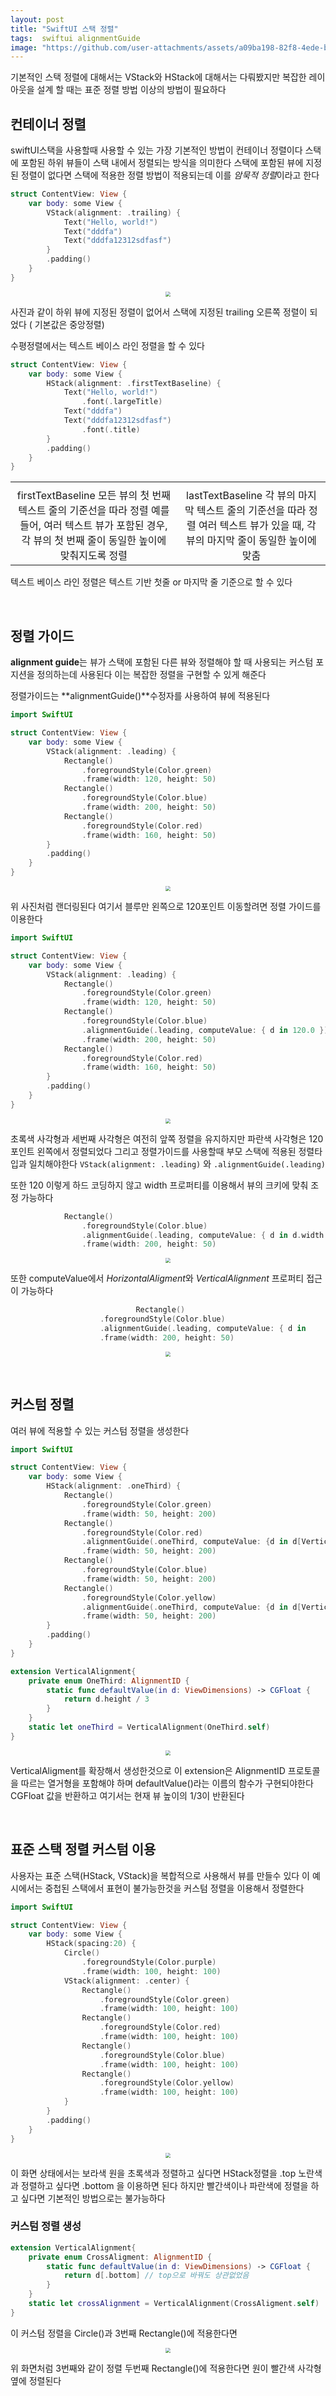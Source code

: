 ```yaml
---
layout: post
title: "SwiftUI 스택 정렬"
tags:  swiftui alignmentGuide
image: "https://github.com/user-attachments/assets/a09ba198-82f8-4ede-b43e-e9559fb1f4c1"
---
```


기본적인 스택 정렬에 대해서는 VStack와 HStack에 대해서는 다뤄봤지만 복잡한 레이아웃을 설계 할 때는 표준 정렬 방법 이상의 방법이 필요하다 

## 컨테이너 정렬

swiftUI스택을 사용할때 사용할 수 있는 가장 기본적인 방법이 컨테이너 정렬이다 스택에 포함된 하위 뷰들이 스택 내에서 정렬되는 방식을 의미한다 스택에 포함된 뷰에 지정된 정렬이 없다면 스택에 적용한 정렬 방법이 적용되는데 이를 *암묵적 정렬*이라고 한다

``` swift
struct ContentView: View {
    var body: some View {
        VStack(alignment: .trailing) {
            Text("Hello, world!")
            Text("dddfa")
            Text("dddfa12312sdfasf")
        }
        .padding()
    }
}
```

<center>
<img src="https://github.com/user-attachments/assets/a09ba198-82f8-4ede-b43e-e9559fb1f4c1" style="zoom:50%;">
</center>

사진과 같이 하위 뷰에 지정된 정렬이 없어서 스택에 지정된 trailing 오른쪽 정렬이 되었다 ( 기본값은 중앙정렬)

수평정렬에서는 텍스트 베이스 라인 정렬을 할 수 있다

``` swift
struct ContentView: View {
    var body: some View {
        HStack(alignment: .firstTextBaseline) {
            Text("Hello, world!")
                .font(.largeTitle)
            Text("dddfa")
            Text("dddfa12312sdfasf")
                .font(.title)
        }
        .padding()
    }
}
```

<table><tr><td><center><img alt="" src="https://github.com/user-attachments/assets/be6a1e1d-d811-47ce-924f-fcf83344c697" style="zoom:30%;" /></center></td><td><center><img alt="" src="https://github.com/user-attachments/assets/eeeb648d-bc1c-4ea3-8bb5-b1bf2d60ba4e" style="zoom:30%;" /></center></td></tr><tr><td><center> firstTextBaseline 모든 뷰의 첫 번째 텍스트 줄의 기준선을 따라 정렬
  예를 들어, 여러 텍스트 뷰가 포함된 경우, 각 뷰의 첫 번째 줄이 동일한 높이에 맞춰지도록 정렬</center> </td><td><center> lastTextBaseline 각 뷰의 마지막 텍스트 줄의 기준선을 따라 정렬
여러 텍스트 뷰가 있을 때, 각 뷰의 마지막 줄이 동일한 높이에 맞춤</center></td></tr></table>


텍스트 베이스 라인 정렬은 텍스트 기반 첫줄 or 마지막 줄 기준으로 할 수 있다 

&nbsp;

## 정렬 가이드

**alignment guide**는 뷰가 스택에 포함된 다른 뷰와 정렬해야 할 때 사용되는 커스텀 포지션을 정의하는데 사용된다 이는 복잡한 정렬을 구현할 수 있게 해준다

정렬가이드는 **alignmentGuide()**수정자를 사용하여 뷰에 적용된다

``` swift
import SwiftUI

struct ContentView: View {
    var body: some View {
        VStack(alignment: .leading) {
            Rectangle()
                .foregroundStyle(Color.green)
                .frame(width: 120, height: 50)
            Rectangle()
                .foregroundStyle(Color.blue)
                .frame(width: 200, height: 50)
            Rectangle()
                .foregroundStyle(Color.red)
                .frame(width: 160, height: 50)
        }
        .padding()
    }
}
```

<center>
<img src="https://github.com/user-attachments/assets/1fe54f9e-9d07-4072-a38b-693e28839088" style="zoom:50%;">
</center>

위 사진처럼 랜더링된다 여기서 블루만 왼쪽으로 120포인트 이동할려면 정렬 가이드를 이용한다

``` swift
import SwiftUI

struct ContentView: View {
    var body: some View {
        VStack(alignment: .leading) {
            Rectangle()
                .foregroundStyle(Color.green)
                .frame(width: 120, height: 50)
            Rectangle()
                .foregroundStyle(Color.blue)
                .alignmentGuide(.leading, computeValue: { d in 120.0 })
                .frame(width: 200, height: 50)
            Rectangle()
                .foregroundStyle(Color.red)
                .frame(width: 160, height: 50)
        }
        .padding()
    }
}
```

<center>
<img src="https://github.com/user-attachments/assets/394350f2-d22e-453e-8f2f-3b2731edcdec" style="zoom:50%;">
</center>

초록색 사각형과 세번째 사각형은 여전히 앞쪽 정렬을 유지하지만 파란색 사각형은 120 포인트 왼쪽에서 정렬되었다 그리고 정렬가이드를 사용할때 부모 스택에 적용된 정렬타입과 일치해야한다 `VStack(alignment: .leading)` 와 `.alignmentGuide(.leading)`

또한 120 이렇게 하드 코딩하지 않고 width 프로퍼티를 이용해서 뷰의 크키에 맞춰 조정 가능하다

``` swift
            Rectangle()
                .foregroundStyle(Color.blue)
                .alignmentGuide(.leading, computeValue: { d in d.width / 3 })
                .frame(width: 200, height: 50)
```

<center>
<img src="https://github.com/user-attachments/assets/7c6542bf-851c-4cfc-9f70-f7d8948b58fb" style="zoom:50%;">
</center>

또한 computeValue에서 *HorizontalAligment*와 *VerticalAlignment* 프로퍼티 접근이 가능하다 

``` swift
   	 						Rectangle()
                    .foregroundStyle(Color.blue)
                    .alignmentGuide(.leading, computeValue: { d in 					d[HorizontalAlignment.trailing] + 20 }) // 뷰 끝에 20 포인트
                    .frame(width: 200, height: 50)
```

<center>
<img src="https://github.com/user-attachments/assets/d431ec4f-ca58-4d09-af40-5853fdf81e5d" style="zoom:50%;">
</center>

&nbsp;

## 커스텀 정렬

여러 뷰에 적용할 수 있는 커스텀 정렬을 생성한다

``` swift
import SwiftUI

struct ContentView: View {
    var body: some View {
        HStack(alignment: .oneThird) {
            Rectangle()
                .foregroundStyle(Color.green)
                .frame(width: 50, height: 200)
            Rectangle()
                .foregroundStyle(Color.red)
                .alignmentGuide(.oneThird, computeValue: {d in d[VerticalAlignment.top]})
                .frame(width: 50, height: 200)
            Rectangle()
                .foregroundStyle(Color.blue)
                .frame(width: 50, height: 200)
            Rectangle()
                .foregroundStyle(Color.yellow)
                .alignmentGuide(.oneThird, computeValue: {d in d[VerticalAlignment.top]})
                .frame(width: 50, height: 200)
        }
        .padding()
    }
}

extension VerticalAlignment{
    private enum OneThird: AlignmentID {
        static func defaultValue(in d: ViewDimensions) -> CGFloat {
            return d.height / 3
        }
    }
    static let oneThird = VerticalAlignment(OneThird.self)
}
```

<center>
<img src="https://github.com/user-attachments/assets/b5aaa61b-6dd8-4a85-9f29-36f3cb1456b3" style="zoom:50%;">
</center>

VerticalAligment를 확장해서 생성한것으로 이 extension은 AlignmentID 프로토콜을 따르는 열거형을 포함해야 하며 defaultValue()라는 이름의 함수가 구현되야한다 CGFloat 값을 반환하고 여기서는 현재 뷰 높이의 1/3이 반환된다

&nbsp;

## 표준 스택 정렬 커스텀 이용

사용자는 표준 스택(HStack, VStack)을 복합적으로 사용해서 뷰를 만들수 있다 이 예시에서는 중첩된 스택에서 표현이 불가능한것을 커스텀 정렬을 이용해서 정렬한다

``` swift
import SwiftUI

struct ContentView: View {
    var body: some View {
        HStack(spacing:20) {
            Circle()
                .foregroundStyle(Color.purple)
                .frame(width: 100, height: 100)
            VStack(alignment: .center) {
                Rectangle()
                    .foregroundStyle(Color.green)
                    .frame(width: 100, height: 100)
                Rectangle()
                    .foregroundStyle(Color.red)
                    .frame(width: 100, height: 100)
                Rectangle()
                    .foregroundStyle(Color.blue)
                    .frame(width: 100, height: 100)
                Rectangle()
                    .foregroundStyle(Color.yellow)
                    .frame(width: 100, height: 100)
            }
        }
        .padding()
    }
}
```

<center>
<img src="https://github.com/user-attachments/assets/55f541d3-4131-4320-b578-de73d4cbeca4" style="zoom:50%;">
</center>

이 화면 상태에서는 보라색 원을 초록색과 정렬하고 싶다면 HStack정렬을 .top 노란색과 정렬하고 싶다면 .bottom 을 이용하면 된다 하지만 빨간색이나 파란색에 정렬을 하고 싶다면 기본적인 방법으로는 불가능하다

### 커스텀 정렬 생성

``` swift
extension VerticalAlignment{
    private enum CrossAligment: AlignmentID {
        static func defaultValue(in d: ViewDimensions) -> CGFloat {
            return d[.bottom] // top으로 바꿔도 상관없었음
        }
    }
    static let crossAlignment = VerticalAlignment(CrossAligment.self)
}
```

이 커스텀 정렬을 Circle()과 3번째 Rectangle()에 적용한다면 

<center>
<img src="https://github.com/user-attachments/assets/5a95f797-9062-4298-887f-8748a368b231" style="zoom:50%;">
</center>

위 화면처럼 3번째와 같이 정렬 두번째 Rectangle()에 적용한다면 원이 빨간색 사각형 옆에 정렬된다